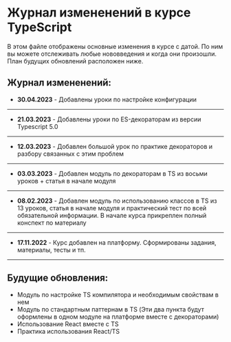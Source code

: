 # Журнал измененений в курсе TypeScript

В этом файле отображены основные изменения в курсе с датой. По ним вы можете отслеживать любые нововведения и когда они произошли. План будущих обновлений расположен ниже.

## Журнал измененений:

- **30.04.2023** - Добавлены уроки по настройке конфигурации

---

- **21.03.2023** - Добавлены уроки по ES-декораторам из версии Typescript 5.0

---

- **12.03.2023** - Добавлен большой урок по практике декораторов и разбору связанных с этим проблем

---

- **03.03.2023** - Добавлен модуль по декораторам в TS из восьми уроков + статья в начале модуля

---

- **08.02.2023** - Добавлен модуль по использованию классов в TS из 13 уроков, статья в начале модуля и практический тест по всей обязательной информации. В начале курса прикреплен полный конспект по материалу

---

- **17.11.2022** - Курс добавлен на платформу. Сформированы задания, материалы, тесты и тп.

---

## Будущие обновления:

- Модуль по настройке TS компилятора и необходимым свойствам в нем
- Модуль по стандартным паттернам в TS (Эти два пункта будут оформлены в одном модуле на платформе вместе с декораторами)
- Использование React вместе с TS
- Практика использования React/TS
